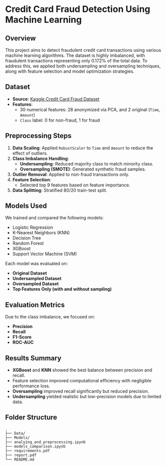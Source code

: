 # Credit Card Fraud Detection Using Machine Learning

## Overview
This project aims to detect fraudulent credit card transactions using various machine learning algorithms. The dataset is highly imbalanced, with fraudulent transactions representing only 0.172% of the total data. To address this, we applied both undersampling and oversampling techniques, along with feature selection and model optimization strategies.

## Dataset
- **Source**: [Kaggle Credit Card Fraud Dataset](https://www.kaggle.com/datasets/joebeachcapital/credit-card-fraud)
- **Features**:
  - 30 numerical features: 28 anonymized via PCA, and 2 original (`Time`, `Amount`)
  - `Class` label: 0 for non-fraud, 1 for fraud

## Preprocessing Steps
1. **Data Scaling**: Applied `RobustScaler` to `Time` and `Amount` to reduce the effect of outliers.
2. **Class Imbalance Handling**:
   - **Undersampling**: Reduced majority class to match minority class.
   - **Oversampling (SMOTE)**: Generated synthetic fraud samples.
3. **Outlier Removal**: Applied to non-fraud transactions only.
4. **Feature Selection**:
   - Selected top 9 features based on feature importance.
5. **Data Splitting**: Stratified 80/20 train-test split.

## Models Used
We trained and compared the following models:
- Logistic Regression
- K-Nearest Neighbors (KNN)
- Decision Tree
- Random Forest
- XGBoost
- Support Vector Machine (SVM)

Each model was evaluated on:
- **Original Dataset**
- **Undersampled Dataset**
- **Oversampled Dataset**
- **Top Features Only (with and without sampling)**

## Evaluation Metrics
Due to the class imbalance, we focused on:
- **Precision**
- **Recall**
- **F1-Score**
- **ROC-AUC**

## Results Summary
- **XGBoost** and **KNN** showed the best balance between precision and recall.
- Feature selection improved computational efficiency with negligible performance loss.
- **Oversampling** improved recall significantly but reduced precision.
- **Undersampling** yielded realistic but low-precision models due to limited data.

## Folder Structure

```
.
├── Data/
├── Models/
├── analying_and_preprocessing.ipynb
├── models_comparison.ipynb
├── requirements.pdf
├── report.pdf
└── README.md
```
